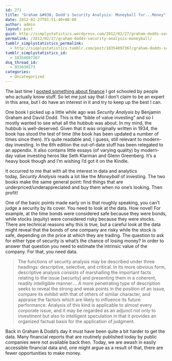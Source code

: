 ```yaml
---
id: 271
title: "Graham &#038; Dodd's Security Analysis: Moneyball for...Money"
date: 2012-02-27T01:51:40+00:00
author: admin
layout: post
guid: http://simplystatistics.wordpress.com/2012/02/27/graham-dodds-security-analysis-moneyball
permalink: /2012/02/27/graham-dodds-security-analysis-moneyball/
tumblr_simplystatistics_permalink:
  - http://simplystatistics.tumblr.com/post/18354897367/graham-dodds-security-analysis-moneyball
tumblr_simplystatistics_id:
  - 18354897367
dsq_thread_id:
  - 933630173
categories:
  - Uncategorized
---
```

The last time I <a href="http://simplystatistics.tumblr.com/post/17152281502/an-r-script-for-estimating-future-inflation-via-the" target="_blank">posted something about finance</a> I got schooled by people who actually know stuff. So let me just say that I don&#8217;t claim to be an expert in this area, but I do have an interest in it and try to keep up the best I can.

One book I picked up a little while ago was _Security Analysis_ by Benjamin Graham and David Dodd. This is the &#8220;bible of value investing&#8221; and so I mostly wanted to see what all the hubbub was about. In my mind, the hubbub is well-deserved. Given that it was originally written in 1934, the book has stood the test of time (the book has been updated a number of times since then). It&#8217;s quite readable and, I guess, still relevant to modern-day investing. In the 6th edition the out-of-date stuff has been relegated to an appendix. It also contains little essays (of varying quality) by modern-day value investing heros like Seth Klarman and Glenn Greenberg. It&#8217;s a heavy book though and I&#8217;m wishing I&#8217;d got it on the Kindle.

It occurred to me that with all the interest in data and analytics today, _Security Analysis_ reads a lot like the _Moneyball_ of investing. The two books make the same general point: find things that are underpriced/underappreciated and buy them when no one&#8217;s looking. Then profit!

One of the basic points made early on is that roughly speaking, you can&#8217;t judge a security by its cover. You need to look at the data. How novel! For example, at the time bonds were considered safe because they were bonds, while stocks (equity) were considered risky because they were stocks. There are technical reasons why this is true, but a careful look at the data might reveal that the bonds of one company are risky while the stock is safe, depending on the price at which they are trading. The question to ask for either type of security is what&#8217;s the chance of losing money? In order to answer that question you need to estimate the intrinsic value of the company. For that, you need data.

> The functions of security analysis may be described under three headings: descriptive, selective, and critical. In its more obvious form, descriptive analysis consists of marshalling the important facts relating to the issue [security] and presenting them in a coherent, readily intelligible manner&#8230;. A more penetrating type of description seeks to reveal the strong and weak points in the position of an issue, compare its exhibit with that of others of similar character, and appraise the factors which are likely to influence its future performance. Analysis of this kind is applicable to almost every corporate issue, and it may be regarded as an adjunct not only to investment but also to intelligent speculation in that it provides an organized factual basis for the application of judgment.

Back in Graham & Dodd&#8217;s day it must have been quite a bit harder to get the data. Many financial reports that are routinely published today by public companies were not available back then. Today, we are awash in easily accessible financial data and, one might argue as a result of that, there are fewer opportunities to make money. 